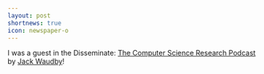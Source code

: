 ```yaml
---
layout: post
shortnews: true
icon: newspaper-o
---
```

I was a guest in the Disseminate: [The Computer Science Research Podcast](https://shows.acast.com/disseminate/episodes/dominik-winterer) by [Jack Waudby](https://jackwaudby.github.io/)! 
